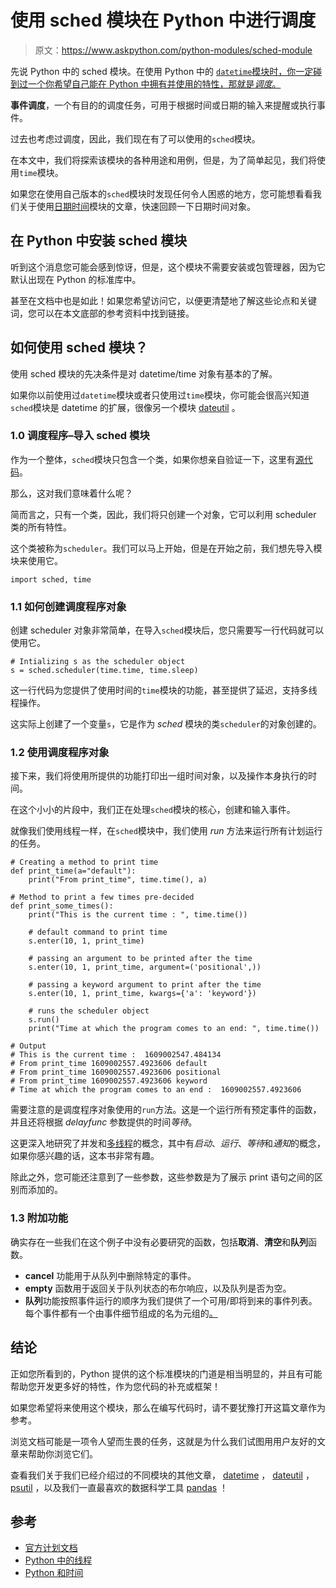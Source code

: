 # 使用 sched 模块在 Python 中进行调度

> 原文：<https://www.askpython.com/python-modules/sched-module>

先说 Python 中的 sched 模块。在使用 Python 中的 [`datetime`模块时，你一定碰到过一个你希望自己能在 Python 中拥有并使用的特性，那就是*调度*。](https://www.askpython.com/python-modules/python-datetime-module)

**事件调度**，一个有目的的调度任务，可用于根据时间或日期的输入来提醒或执行事件。

过去也考虑过调度，因此，我们现在有了可以使用的`sched`模块。

在本文中，我们将探索该模块的各种用途和用例，但是，为了简单起见，我们将使用`time`模块。

如果您在使用自己版本的`sched`模块时发现任何令人困惑的地方，您可能想看看我们关于使用[日期时间](https://www.askpython.com/python-modules/python-datetime-module)模块的文章，快速回顾一下日期时间对象。

## 在 Python 中安装 sched 模块

听到这个消息您可能会感到惊讶，但是，这个模块不需要安装或包管理器，因为它默认出现在 Python 的标准库中。

甚至在文档中也是如此！如果您希望访问它，以便更清楚地了解这些论点和关键词，您可以在本文底部的参考资料中找到链接。

## 如何使用 sched 模块？

使用 sched 模块的先决条件是对 datetime/time 对象有基本的了解。

如果你以前使用过`datetime`模块或者只使用过`time`模块，你可能会很高兴知道`sched`模块是 datetime 的扩展，很像另一个模块 [dateutil](https://www.askpython.com/python-modules/dateutil-module) 。

### 1.0 调度程序–导入 sched 模块

作为一个整体，`sched`模块只包含一个类，如果你想亲自验证一下，这里有[源代码](https://github.com/python/cpython/blob/3.9/Lib/sched.py)。

那么，这对我们意味着什么呢？

简而言之，只有一个类，因此，我们将只创建一个对象，它可以利用 scheduler 类的所有特性。

这个类被称为`scheduler`。我们可以马上开始，但是在开始之前，我们想先导入模块来使用它。

```
import sched, time

```

### 1.1 如何创建调度程序对象

创建 scheduler 对象非常简单，在导入`sched`模块后，您只需要写一行代码就可以使用它。

```
# Intializing s as the scheduler object
s = sched.scheduler(time.time, time.sleep)

```

这一行代码为您提供了使用时间的`time`模块的功能，甚至提供了延迟，支持多线程操作。

这实际上创建了一个变量`s`，它是作为 *sched* 模块的类`scheduler`的对象创建的。

### 1.2 使用调度程序对象

接下来，我们将使用所提供的功能打印出一组时间对象，以及操作本身执行的时间。

在这个小小的片段中，我们正在处理`sched`模块的核心，创建和输入事件。

就像我们使用线程一样，在`sched`模块中，我们使用 *run* 方法来运行所有计划运行的任务。

```
# Creating a method to print time
def print_time(a="default"):
    print("From print_time", time.time(), a)

# Method to print a few times pre-decided
def print_some_times():
    print("This is the current time : ", time.time())

    # default command to print time
    s.enter(10, 1, print_time)

    # passing an argument to be printed after the time
    s.enter(10, 1, print_time, argument=('positional',))

    # passing a keyword argument to print after the time
    s.enter(10, 1, print_time, kwargs={'a': 'keyword'})

    # runs the scheduler object
    s.run()
    print("Time at which the program comes to an end: ", time.time())

# Output
# This is the current time :  1609002547.484134
# From print_time 1609002557.4923606 default
# From print_time 1609002557.4923606 positional
# From print_time 1609002557.4923606 keyword
# Time at which the program comes to an end :  1609002557.4923606

```

需要注意的是调度程序对象使用的`run`方法。这是一个运行所有预定事件的函数，并且还将根据 *delayfunc* 参数提供的时间*等待*。

这更深入地研究了并发和[多线程](https://www.askpython.com/python-modules/multithreading-in-python)的概念，其中有*启动*、*运行*、*等待*和*通知*的概念，如果你感兴趣的话，这本书非常有趣。

除此之外，您可能还注意到了一些参数，这些参数是为了展示 print 语句之间的区别而添加的。

### 1.3 附加功能

确实存在一些我们在这个例子中没有必要研究的函数，包括**取消**、**清空**和**队列**函数。

*   **cancel** 功能用于从队列中删除特定的事件。
*   **empty** 函数用于返回关于队列状态的布尔响应，以及队列是否为空。
*   **队列**功能按照事件运行的顺序为我们提供了一个可用/即将到来的事件列表。每个事件都有一个由事件细节组成的名为元组的[。](https://www.askpython.com/python/python-namedtuple)

## 结论

正如您所看到的，Python 提供的这个标准模块的门道是相当明显的，并且有可能帮助您开发更多好的特性，作为您代码的补充或框架！

如果您希望将来使用这个模块，那么在编写代码时，请不要犹豫打开这篇文章作为参考。

浏览文档可能是一项令人望而生畏的任务，这就是为什么我们试图用用户友好的文章来帮助你浏览它们。

查看我们关于我们已经介绍过的不同模块的其他文章， [datetime](https://www.askpython.com/python-modules/python-datetime-module) ， [dateutil](https://www.askpython.com/python-modules/dateutil-module) ， [psutil](https://www.askpython.com/python-modules/psutil-module) ，以及我们一直最喜欢的数据科学工具 [pandas](https://www.askpython.com/python-modules/pandas/python-pandas-module-tutorial) ！

## 参考

*   [官方计划文档](https://docs.python.org/3/library/sched.html)
*   [Python 中的线程](https://docs.python.org/3/library/threading.html)
*   [Python 和时间](https://www.askpython.com/python-modules/python-time-module)